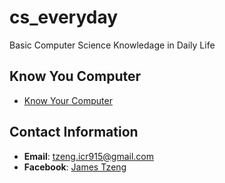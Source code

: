 # cs_everyday
Basic Computer Science Knowledage in Daily Life


## Know You Computer

- [Know Your Computer](slides/Know-Your-Computer.pdf)

## Contact Information

- **Email**: [tzeng.icr915@gmail.com](mailto:tzeng.icr915@gmail.com)
- **Facebook**: [James Tzeng](https://www.facebook.com/jianshuin.tzeng)